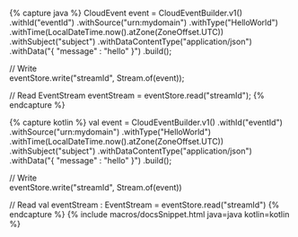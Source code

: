 {% capture java %}
CloudEvent event = CloudEventBuilder.v1()
                    .withId("eventId")
                    .withSource("urn:mydomain")
                    .withType("HelloWorld")
                    .withTime(LocalDateTime.now().atZone(ZoneOffset.UTC))
                    .withSubject("subject")
                    .withDataContentType("application/json")
                    .withData("{ \"message\" : \"hello\" }")
                    .build();

// Write                    
eventStore.write("streamId", Stream.of(event));

// Read
EventStream<CloudEvent> eventStream = eventStore.read("streamId");
{% endcapture %}

{% capture kotlin %}
val event = CloudEventBuilder.v1()
                    .withId("eventId")
                    .withSource("urn:mydomain")
                    .withType("HelloWorld")
                    .withTime(LocalDateTime.now().atZone(ZoneOffset.UTC))
                    .withSubject("subject")
                    .withDataContentType("application/json")
                    .withData("{ \"message\" : \"hello\" }")
                    .build();

// Write                    
eventStore.write("streamId", Stream.of(event))

// Read
val eventStream : EventStream<CloudEvent> = eventStore.read("streamId")
{% endcapture %}
{% include macros/docsSnippet.html java=java kotlin=kotlin %}